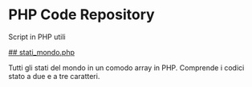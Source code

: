 # PHP Code Repository

Script in PHP utili

[## stati_mondo.php](https://github.com/fgiacosa/PHP_Code/blob/master/stati_mondo.php)

Tutti gli stati del mondo in un comodo array in PHP. Comprende i codici stato a due e a tre caratteri.
